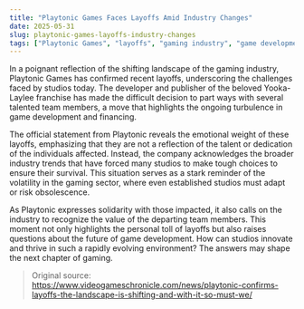 ```yaml
---
title: "Playtonic Games Faces Layoffs Amid Industry Changes"
date: 2025-05-31
slug: playtonic-games-layoffs-industry-changes
tags: ["Playtonic Games", "layoffs", "gaming industry", "game development"]
---
```


In a poignant reflection of the shifting landscape of the gaming industry, Playtonic Games has confirmed recent layoffs, underscoring the challenges faced by studios today. The developer and publisher of the beloved Yooka-Laylee franchise has made the difficult decision to part ways with several talented team members, a move that highlights the ongoing turbulence in game development and financing.

The official statement from Playtonic reveals the emotional weight of these layoffs, emphasizing that they are not a reflection of the talent or dedication of the individuals affected. Instead, the company acknowledges the broader industry trends that have forced many studios to make tough choices to ensure their survival. This situation serves as a stark reminder of the volatility in the gaming sector, where even established studios must adapt or risk obsolescence.

As Playtonic expresses solidarity with those impacted, it also calls on the industry to recognize the value of the departing team members. This moment not only highlights the personal toll of layoffs but also raises questions about the future of game development. How can studios innovate and thrive in such a rapidly evolving environment? The answers may shape the next chapter of gaming.

> Original source: https://www.videogameschronicle.com/news/playtonic-confirms-layoffs-the-landscape-is-shifting-and-with-it-so-must-we/